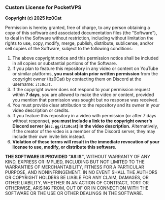 ### **Custom License for PocketVPS**  

**Copyright (c) 2025 Itz0Cat**  

Permission is hereby granted, free of charge, to any person obtaining a copy of this software and associated documentation files (the "Software"), to deal in the Software without restriction, including without limitation the rights to use, copy, modify, merge, publish, distribute, sublicense, and/or sell copies of the Software, subject to the following conditions:  

1. The above copyright notice and this permission notice shall be included in all copies or substantial portions of the Software.  
2. If you plan to feature this repository in any video or content on YouTube or similar platforms, **you must obtain prior written permission** from the copyright owner (Itz0Cat) by contacting them on Discord at the username: `itz0cat`.  
3. If the copyright owner does not respond to your permission request within **7 days**, you are allowed to make the video or content, provided you mention that permission was sought but no response was received.  
4. You must provide clear attribution to the repository and its owner in your video description or credits.  
5. If you feature this repository in a video with permission (or after 7 days without response), **you must include a link to the copyright owner's Discord server (`dsc.gg/itz0cat`) in the video description.** Alternatively, if the creator of the video is a member of the Discord server, they may include their own invite link instead.  
6. **Violation of these terms will result in the immediate revocation of your license to use, modify, or distribute this software.**  

**THE SOFTWARE IS PROVIDED "AS IS"**, WITHOUT WARRANTY OF ANY KIND, EXPRESS OR IMPLIED, INCLUDING BUT NOT LIMITED TO THE WARRANTIES OF MERCHANTABILITY, FITNESS FOR A PARTICULAR PURPOSE, AND NONINFRINGEMENT. IN NO EVENT SHALL THE AUTHORS OR COPYRIGHT HOLDERS BE LIABLE FOR ANY CLAIM, DAMAGES, OR OTHER LIABILITY, WHETHER IN AN ACTION OF CONTRACT, TORT OR OTHERWISE, ARISING FROM, OUT OF OR IN CONNECTION WITH THE SOFTWARE OR THE USE OR OTHER DEALINGS IN THE SOFTWARE.  
